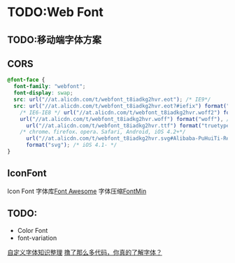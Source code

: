 # TODO:Web Font

## TODO:移动端字体方案

## CORS

```css
@font-face {
  font-family: "webfont";
  font-display: swap;
  src: url("//at.alicdn.com/t/webfont_t8iadkg2hvr.eot"); /* IE9*/
  src: url("//at.alicdn.com/t/webfont_t8iadkg2hvr.eot?#iefix") format("embedded-opentype"),
    /* IE6-IE8 */ url("//at.alicdn.com/t/webfont_t8iadkg2hvr.woff2") format("woff2"),
    url("//at.alicdn.com/t/webfont_t8iadkg2hvr.woff") format("woff"), /* chrome、firefox */
      url("//at.alicdn.com/t/webfont_t8iadkg2hvr.ttf") format("truetype"),
    /* chrome、firefox、opera、Safari, Android, iOS 4.2+*/
      url("//at.alicdn.com/t/webfont_t8iadkg2hvr.svg#Alibaba-PuHuiTi-Regular")
      format("svg"); /* iOS 4.1- */
}
```

## IconFont

Icon Font 字体库[Font Awesome](https://fontawesome.com)
字体压缩[FontMin](https://github.com/ecomfe/fontmin)

## TODO:

- Color Font
- font-variation

[自定义字体知识整理](https://juejin.cn/post/6844904014866284552)
[撸了那么多代码，你真的了解字体？](https://juejin.cn/post/6844903977658630151)
